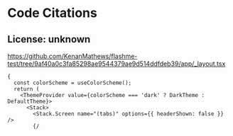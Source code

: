 # Code Citations

## License: unknown
https://github.com/KenanMathews/flashme-test/tree/9af40a0c3fa85298ae9544379ae9d514ddfdeb39/app/_layout.tsx

```
{
  const colorScheme = useColorScheme();
  return (
    <ThemeProvider value={colorScheme === 'dark' ? DarkTheme : DefaultTheme}>
      <Stack>
        <Stack.Screen name="(tabs)" options={{ headerShown: false }} />
        {/
```

